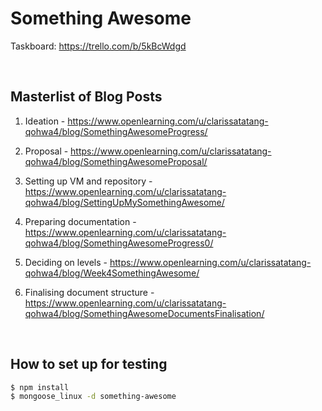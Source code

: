 # Something Awesome

Taskboard: https://trello.com/b/5kBcWdgd

<br>

## Masterlist of Blog Posts

1. Ideation - https://www.openlearning.com/u/clarissatatang-qohwa4/blog/SomethingAwesomeProgress/

2. Proposal - https://www.openlearning.com/u/clarissatatang-qohwa4/blog/SomethingAwesomeProposal/

3. Setting up VM and repository - https://www.openlearning.com/u/clarissatatang-qohwa4/blog/SettingUpMySomethingAwesome/

4. Preparing documentation - https://www.openlearning.com/u/clarissatatang-qohwa4/blog/SomethingAwesomeProgress0/

5. Deciding on levels - https://www.openlearning.com/u/clarissatatang-qohwa4/blog/Week4SomethingAwesome/

6. Finalising document structure - https://www.openlearning.com/u/clarissatatang-qohwa4/blog/SomethingAwesomeDocumentsFinalisation/

<br>

## How to set up for testing

```bash
$ npm install
$ mongoose_linux -d something-awesome
```
